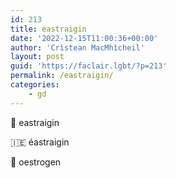```yaml
---
id: 213
title: eastraigin
date: '2022-12-15T11:00:36+00:00'
author: 'Crìstean MacMhìcheil'
layout: post
guid: 'https://faclair.lgbt/?p=213'
permalink: /eastraigin/
categories:
    - gd
---
```


&#x1f3f4;&#xe0067;&#xe0062;&#xe0073;&#xe0063;&#xe0074;&#xe007f; eastraigin

&#x1f1ee;&#x1f1ea; éastraigin

&#x1f3f4;&#xe0067;&#xe0062;&#xe0065;&#xe006e;&#xe0067;&#xe007f; oestrogen
